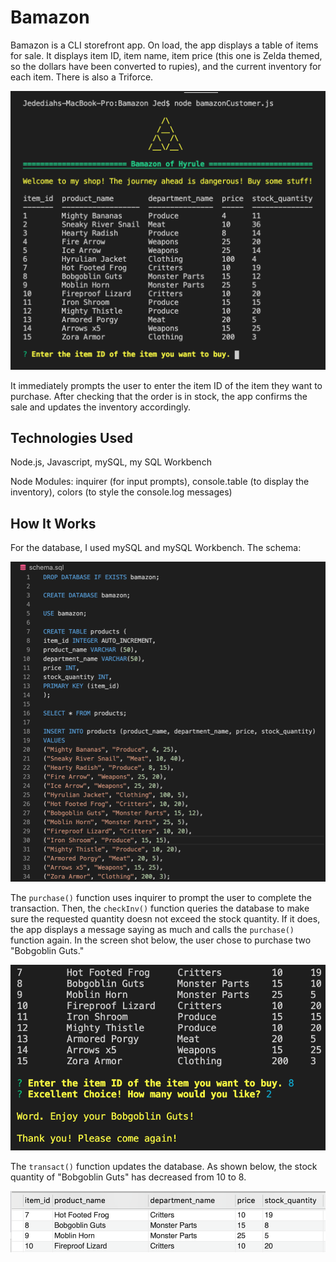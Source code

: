 # Bamazon 

Bamazon is a CLI storefront app. On load, the app displays a table of items for sale. It displays item ID, item name, item price (this one is Zelda themed, so the dollars have been converted to rupies), and the current inventory for each item. There is also a Triforce. 

![Storefront](storefront.png)


It immediately prompts the user to enter the item ID of the item they want to purchase. After checking that the order is in stock, the app confirms the sale and updates the inventory accordingly. 


## Technologies Used

Node.js, Javascript, mySQL, my SQL Workbench

Node Modules: inquirer (for input prompts), console.table (to display the inventory), colors (to style the console.log messages)


## How It Works

For the database, I used mySQL and mySQL Workbench. The schema:

![Schema](schema.png)

The `purchase()` function uses inquirer to prompt the user to complete the transaction. Then, the `checkInv()` function queries the database to make sure the requested quantity doesn not exceed the stock quantity. If it does, the app displays a message saying as much and calls the `purchase()` function again. In the screen shot below, the user chose to purchase two "Bobgoblin Guts."     

![Transaction](transaction.png)

The `transact()` function updates the database. As shown below, the stock quantity of "Bobgoblin Guts" has decreased from 10 to 8.

![Updated-Database](updated-DB.png)

